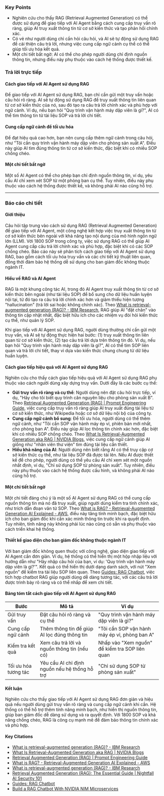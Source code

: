### Key Points

- Nghiên cứu cho thấy RAG (Retrieval Augmented Generation) có thể được sử dụng để giao tiếp với AI Agent bằng cách cung cấp truy vấn rõ ràng, giúp AI truy xuất thông tin từ cơ sở kiến thức và tạo phản hồi chính xác.
- Có vẻ như người dùng chỉ cần hỏi câu hỏi, và AI sẽ tự động sử dụng RAG để cải thiện câu trả lời, nhưng việc cung cấp ngữ cảnh cụ thể có thể giúp tối ưu hóa kết quả.
- Một chi tiết bất ngờ: AI có thể cho phép người dùng chỉ định nguồn thông tin, nhưng điều này phụ thuộc vào cách hệ thống được thiết kế.

### Trả lời trực tiếp

#### Cách giao tiếp với AI Agent sử dụng RAG

Để giao tiếp với AI Agent sử dụng RAG, bạn chỉ cần gửi một truy vấn hoặc câu hỏi rõ ràng. AI sẽ tự động sử dụng RAG để truy xuất thông tin liên quan từ cơ sở kiến thức của nó, sau đó tạo ra câu trả lời chính xác và phù hợp với ngữ cảnh. Ví dụ, nếu bạn hỏi "Quy trình vận hành máy dập viên là gì?", AI có thể tìm thông tin từ tài liệu SOP và trả lời chi tiết.

#### Cung cấp ngữ cảnh để tối ưu hóa

Để đạt hiệu quả cao hơn, bạn nên cung cấp thêm ngữ cảnh trong câu hỏi, như "Tôi cần quy trình vận hành máy dập viên cho phòng sản xuất A". Điều này giúp AI tìm đúng thông tin từ cơ sở kiến thức, đặc biệt khi có nhiều SOP chồng chéo.

#### Một chi tiết bất ngờ

Một số AI Agent có thể cho phép bạn chỉ định nguồn thông tin, ví dụ, yêu cầu AI chỉ xem xét SOP từ một phòng ban cụ thể. Tuy nhiên, điều này phụ thuộc vào cách hệ thống được thiết kế, và không phải AI nào cũng hỗ trợ.

---

### Báo cáo chi tiết

#### Giới thiệu

Câu hỏi tập trung vào cách sử dụng RAG (Retrieval Augmented Generation) để giao tiếp với AI Agent, một công nghệ kết hợp việc truy xuất thông tin từ cơ sở kiến thức bên ngoài với khả năng tạo nội dung của mô hình ngôn ngữ lớn (LLM). Với 1800 SOP trong công ty, việc sử dụng RAG có thể giúp AI Agent cung cấp câu trả lời chính xác và phù hợp, đặc biệt khi có các SOP chồng chéo. Báo cáo này sẽ phân tích cách giao tiếp với AI Agent sử dụng RAG, bao gồm cách tối ưu hóa truy vấn và các chi tiết kỹ thuật liên quan, đồng thời đảm bảo hệ thống dễ sử dụng cho ban giám đốc không thuộc ngành IT.

#### Hiểu về RAG và AI Agent

RAG là một khung công tác AI, trong đó AI Agent truy xuất thông tin từ cơ sở kiến thức bên ngoài (như tài liệu SOP) để bổ sung cho dữ liệu huấn luyện nội tại, từ đó tạo ra câu trả lời chính xác hơn và giảm thiểu hiện tượng "hallucination" (trả lời sai hoặc không chính xác). Theo [What is retrieval-augmented generation (RAG)? - IBM Research](https://research.ibm.com/blog/retrieval-augmented-generation-RAG), RAG giúp AI "đặt chân" vào thông tin cập nhật nhất, đặc biệt hữu ích cho các nhiệm vụ đòi hỏi kiến thức cụ thể, như quản lý SOP.

Khi giao tiếp với AI Agent sử dụng RAG, người dùng thường chỉ cần gửi một truy vấn, và AI sẽ tự động thực hiện hai bước: (1) truy xuất thông tin liên quan từ cơ sở kiến thức, (2) tạo câu trả lời dựa trên thông tin đó. Ví dụ, nếu bạn hỏi "Quy trình vận hành máy dập viên là gì?", AI có thể tìm SOP liên quan và trả lời chi tiết, thay vì dựa vào kiến thức chung chung từ dữ liệu huấn luyện.

#### Cách giao tiếp hiệu quả với AI Agent sử dụng RAG

Nghiên cứu cho thấy cách giao tiếp hiệu quả với AI Agent sử dụng RAG phụ thuộc vào cách người dùng xây dựng truy vấn. Dưới đây là các bước cụ thể:

- **Gửi truy vấn rõ ràng và cụ thể**: Người dùng nên đặt câu hỏi trực tiếp, ví dụ, "Hãy cho tôi biết quy trình cân nguyên liệu cho phòng sản xuất B". Theo [Retrieval Augmented Generation (RAG) | Prompt Engineering Guide](https://www.promptingguide.ai/techniques/rag), việc cung cấp truy vấn rõ ràng giúp AI truy xuất đúng tài liệu từ cơ sở kiến thức, như Wikipedia hoặc cơ sở dữ liệu nội bộ của công ty.
- **Cung cấp ngữ cảnh bổ sung**: Để tối ưu hóa, người dùng có thể thêm ngữ cảnh, như "Tôi cần SOP vận hành máy ép vỉ, phiên bản mới nhất, cho phòng ban A". Điều này giúp AI lọc thông tin chính xác hơn, đặc biệt khi có nhiều SOP chồng chéo. Theo [What Is Retrieval-Augmented Generation aka RAG | NVIDIA Blogs](https://blogs.nvidia.com/blog/what-is-retrieval-augmented-generation/), việc cung cấp ngữ cảnh giúp AI giống như "nhân viên thư viện" tìm đúng tài liệu cần thiết.
- **Hiểu khả năng của AI**: Người dùng nên biết rằng AI có thể truy cập cơ sở kiến thức cụ thể, như tài liệu SOP đã được tải lên. Nếu AI được thiết kế để cho phép, người dùng có thể yêu cầu AI chỉ xem xét một nguồn nhất định, ví dụ, "Chỉ sử dụng SOP từ phòng sản xuất". Tuy nhiên, điều này phụ thuộc vào cách hệ thống được cấu hình, và không phải AI nào cũng hỗ trợ.

#### Một chi tiết bất ngờ

Một chi tiết đáng chú ý là một số AI Agent sử dụng RAG có thể cung cấp nguồn thông tin mà nó đã truy xuất, giúp người dùng kiểm tra tính chính xác, như trích dẫn đoạn văn từ SOP. Theo [What is RAG? - Retrieval-Augmented Generation AI Explained - AWS](https://aws.amazon.com/what-is/retrieval-augmented-generation/), điều này tăng tính minh bạch, đặc biệt hữu ích cho ban giám đốc khi cần xác minh thông tin trước khi ra quyết định. Tuy nhiên, tính năng này không phải lúc nào cũng có sẵn và phụ thuộc vào cách triển khai hệ thống.

#### Thiết kế giao diện cho ban giám đốc không thuộc ngành IT

Với ban giám đốc không quen thuộc với công nghệ, giao diện giao tiếp với AI Agent cần đơn giản. Ví dụ, hệ thống có thể hiển thị một hộp nhập liệu với hướng dẫn như "Hãy nhập câu hỏi của bạn, ví dụ: 'Quy trình vận hành máy dập viên là gì?'". Kết quả có thể hiển thị dưới dạng danh sách, với nút "Xem nguồn" để kiểm tra tài liệu SOP liên quan. Theo [Guides: RAG Chatbot](https://sdk.vercel.ai/docs/guides/rag-chatbot), việc tích hợp chatbot RAG giúp người dùng dễ dàng tương tác, với các câu trả lời được trình bày rõ ràng và có thể nhấp để xem chi tiết.

#### Bảng tóm tắt cách giao tiếp với AI Agent sử dụng RAG

| **Bước**             | **Mô tả**                                     | **Ví dụ**                                      |
| -------------------- | --------------------------------------------- | ---------------------------------------------- |
| Gửi truy vấn         | Đặt câu hỏi rõ ràng và cụ thể                 | "Quy trình vận hành máy dập viên là gì?"       |
| Cung cấp ngữ cảnh    | Thêm thông tin để giúp AI lọc đúng thông tin  | "Tôi cần SOP vận hành máy ép vỉ, phòng ban A"  |
| Kiểm tra kết quả     | Xem câu trả lời và nguồn thông tin (nếu có)   | Nhấp vào "Xem nguồn" để kiểm tra SOP liên quan |
| Tối ưu hóa tương tác | Yêu cầu AI chỉ định nguồn nếu hệ thống hỗ trợ | "Chỉ sử dụng SOP từ phòng sản xuất"            |

#### Kết luận

Nghiên cứu cho thấy giao tiếp với AI Agent sử dụng RAG đơn giản và hiệu quả nếu người dùng gửi truy vấn rõ ràng và cung cấp ngữ cảnh khi cần. Hệ thống có thể hỗ trợ thêm tính năng minh bạch, như hiển thị nguồn thông tin, giúp ban giám đốc dễ dàng sử dụng và ra quyết định. Với 1800 SOP và khả năng chồng chéo, RAG là công cụ mạnh mẽ để đảm bảo thông tin chính xác và phù hợp.

#### Key Citations

- [What is retrieval-augmented generation (RAG)? - IBM Research](https://research.ibm.com/blog/retrieval-augmented-generation-RAG)
- [What Is Retrieval-Augmented Generation aka RAG | NVIDIA Blogs](https://blogs.nvidia.com/blog/what-is-retrieval-augmented-generation/)
- [Retrieval Augmented Generation (RAG) | Prompt Engineering Guide](https://www.promptingguide.ai/techniques/rag)
- [What is RAG? - Retrieval-Augmented Generation AI Explained - AWS](https://aws.amazon.com/what-is/retrieval-augmented-generation/)
- [What is retrieval-augmented generation (RAG)? - IBM Research](https://research.ibm.com/blog/retrieval-augmented-generation-RAG)
- [Retrieval Augmented Generation (RAG): The Essential Guide | Nightfall AI Security 101](https://www.nightfall.ai/ai-security-101/retrieval-augmented-generation-rag)
- [Guides: RAG Chatbot](https://sdk.vercel.ai/docs/guides/rag-chatbot)
- [Build a RAG Chatbot With NVIDIA NIM Microservices](https://www.nvidia.com/en-us/ai-data-science/ai-workflows/generative-ai-chatbot-with-rag/)
